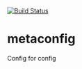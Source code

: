 [![Build Status](https://travis-ci.org/rzhilkibaev/metaconfig.png?branch=master)](https://travis-ci.org/rzhilkibaev/metaconfig)

# metaconfig
Config for config

